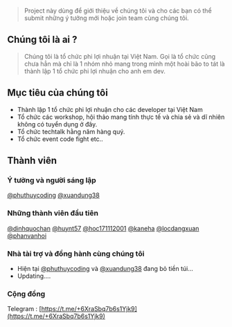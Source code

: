 > Project này dùng để giới thiệu về chúng tôi và cho các bạn có thể submit những ý tưởng mới hoặc join team cùng chúng tôi.

## Chúng tôi là ai ?

> Chúng tôi là tổ chức phi lợi nhuận tại Việt Nam. Gọi là tổ chức cũng chưa hẳn mà chỉ là 1 nhóm nhỏ mang trong mình một hoài bão to 
tát là thành lập 1 tổ chức phi lợi nhuận cho anh em dev.

## Mục tiêu của chúng tôi

- Thành lập 1 tổ chức phi lợi nhuận cho các developer tại Việt Nam
- Tổ chức các workshop, hội thảo mang tính thực tế và chia sẻ và dĩ nhiên không có tuyển dụng ở đây.
- Tổ chức techtalk hằng năm hàng quý.
- Tổ chức event code fight etc..


## Thành viên
### Ý tưởng và người sáng lập
[@phuthuycoding](https://github.com/phuthuycoding) [@xuandung38](https://github.com/xuandung38)

### Những thành viên đầu tiên
[@dinhquochan](https://github.com/dinhquochan) [@huynt57](https://github.com/huynt57)
[@hoc171112001](https://github.com/hoc171112001) [@kaneha](https://github.com/kaneha)
[@locdangxuan](https://github.com/locdangxuan) [@phanvanhoi](https://github.com/phanvanhoi)

### Nhà tài trợ và đồng hành cùng chúng tôi
- Hiện tại [@phuthuycoding](https://github.com/phuthuycoding) và  [@xuandung38](https://github.com/xuandung38) đang bỏ tiền túi...
- Updating....

### Cộng đồng
Telegram : [https://t.me/+6XraSbq7b6s1Yjk9](https://t.me/+6XraSbq7b6s1Yjk9)
